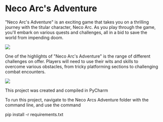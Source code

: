 # Neco Arc's Adventure
"Neco Arc's Adventure" is an exciting game that takes you on a thrilling journey with the titular character, Neco Arc. As you play through the game, you'll embark on various quests and challenges, all in a bid to save the world from impending doom.

![](https://github.com/yurippe777/Python-Collectable-Game/blob/main/demoGif/demo1.gif)

One of the highlights of "Neco Arc's Adventure" is the range of different challenges on offer. Players will need to use their wits and skills to overcome various obstacles, from tricky platforming sections to challenging combat encounters.

![](https://github.com/yurippe777/Python-Collectable-Game/blob/main/demoGif/demo2.gif)



This project was created and compiled in PyCharm

To run this project, navigate to the Neco Arcs Adventure folder with the command line, and use the command 

pip install -r requirements.txt

